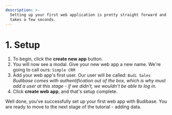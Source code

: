 ```yaml
---
description: >-
  Setting up your first web application is pretty straight forward and only
  takes a few seconds.
---
```


# 1. Setup

1. To begin, click the **create new app** button. 
2. You will now see a modal. Give your new web app a new name. We're going to call ours: `Simple CRM`
3. Add your web app's first user. Our  user will be called: `Budi Sales` _Budibase comes with authentification out of the box, which is why must add a user at this stage - if we didn't, we wouldn't be able to log in._
4. Click **create web app**, and that's setup complete.

Well done, you've successfully set up your first web app with Budibase. You are ready to move to the next stage of the tutorial - adding data.

